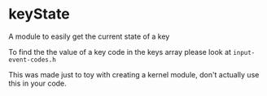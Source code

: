 # keyState

A module to easily get the current state of a key

To find the the value of a key code in the keys array please look at `input-event-codes.h`

This was made just to toy with creating a kernel module, don't actually use this in your code.
